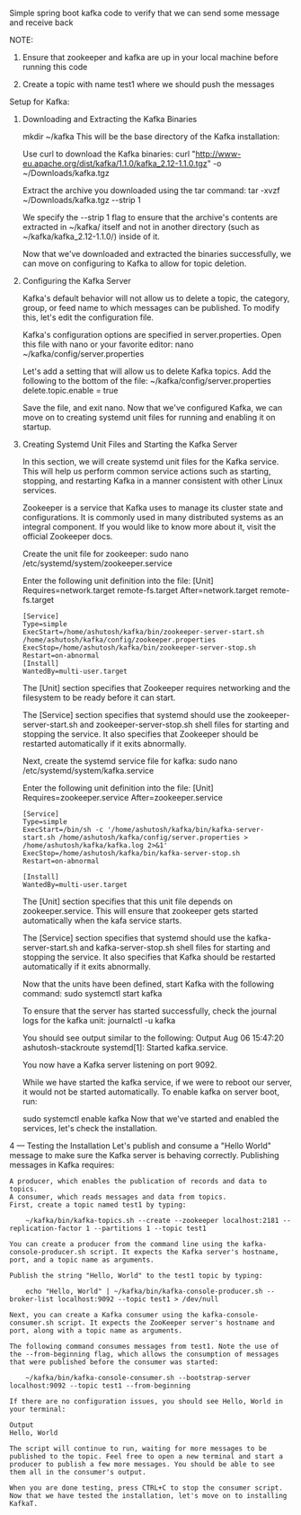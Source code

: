 Simple spring boot kafka code to verify that we can send some message and receive back 

NOTE: 

1.	Ensure that zookeeper and kafka are up in your local machine before running this code

2.	Create a topic with name test1 where we should push the messages







Setup for Kafka:


1.  Downloading and Extracting the Kafka Binaries

    mkdir ~/kafka
    This will be the base directory of the Kafka installation:

    Use curl to download the Kafka binaries:
    curl "http://www-eu.apache.org/dist/kafka/1.1.0/kafka_2.12-1.1.0.tgz" -o ~/Downloads/kafka.tgz
    
    Extract the archive you downloaded using the tar command:
    tar -xvzf ~/Downloads/kafka.tgz --strip 1

    We specify the --strip 1 flag to ensure that the archive's contents are extracted in ~/kafka/ itself and not in another directory (such as ~/kafka/kafka_2.12-1.1.0/) inside of it.
    
    Now that we've downloaded and extracted the binaries successfully, we can move on configuring to Kafka to allow for topic deletion.

2.  Configuring the Kafka Server

    Kafka's default behavior will not allow us to delete a topic, the category, group, or feed name to which messages can be published. To modify this, let's edit the configuration file.
    
    Kafka's configuration options are specified in server.properties. Open this file with nano or your favorite editor:
    nano ~/kafka/config/server.properties
    
    Let's add a setting that will allow us to delete Kafka topics. Add the following to the bottom of the file:
    ~/kafka/config/server.properties
    delete.topic.enable = true
    
    Save the file, and exit nano. Now that we've configured Kafka, we can move on to creating systemd unit files for running and enabling it on startup.

3.  Creating Systemd Unit Files and Starting the Kafka Server

    In this section, we will create systemd unit files for the Kafka service. This will help us perform common service actions such as starting, stopping, and restarting Kafka in a manner consistent with other Linux services.

    Zookeeper is a service that Kafka uses to manage its cluster state and configurations. It is commonly used in many distributed systems as an integral component. If you would like to know more about it, visit the official Zookeeper docs.

    Create the unit file for zookeeper:
        sudo nano /etc/systemd/system/zookeeper.service
    
    Enter the following unit definition into the file:
        [Unit]
        Requires=network.target remote-fs.target
        After=network.target remote-fs.target

        [Service]
        Type=simple
        ExecStart=/home/ashutosh/kafka/bin/zookeeper-server-start.sh /home/ashutosh/kafka/config/zookeeper.properties
        ExecStop=/home/ashutosh/kafka/bin/zookeeper-server-stop.sh
        Restart=on-abnormal
        [Install]
        WantedBy=multi-user.target

    The [Unit] section specifies that Zookeeper requires networking and the filesystem to be ready before it can start.

    The [Service] section specifies that systemd should use the zookeeper-server-start.sh and zookeeper-server-stop.sh shell files for starting and stopping the service. It also specifies that Zookeeper should be restarted automatically if it exits abnormally.

    Next, create the systemd service file for kafka:
        sudo nano /etc/systemd/system/kafka.service
    
    Enter the following unit definition into the file:
        [Unit]
        Requires=zookeeper.service
        After=zookeeper.service

        [Service]
        Type=simple
        ExecStart=/bin/sh -c '/home/ashutosh/kafka/bin/kafka-server-start.sh /home/ashutosh/kafka/config/server.properties > /home/ashutosh/kafka/kafka.log 2>&1'
        ExecStop=/home/ashutosh/kafka/bin/kafka-server-stop.sh
        Restart=on-abnormal

        [Install]
        WantedBy=multi-user.target
    
    The [Unit] section specifies that this unit file depends on zookeeper.service. This will ensure that zookeeper gets started automatically when the kafa service starts.

    The [Service] section specifies that systemd should use the kafka-server-start.sh and kafka-server-stop.sh shell files for starting and stopping the service. It also specifies that Kafka should be restarted automatically if it exits abnormally.

    Now that the units have been defined, start Kafka with the following command:
        sudo systemctl start kafka
    
    To ensure that the server has started successfully, check the journal logs for the kafka unit:
        journalctl -u kafka


    You should see output similar to the following:
    Output
    Aug 06 15:47:20 ashutosh-stackroute systemd[1]: Started kafka.service.

    You now have a Kafka server listening on port 9092.

    While we have started the kafka service, if we were to reboot our server, it would not be started automatically. To enable kafka on server boot, run:

    sudo systemctl enable kafka
    Now that we've started and enabled the services, let's check the installation.

4 — Testing the Installation
    Let's publish and consume a "Hello World" message to make sure the Kafka server is behaving correctly. Publishing messages in Kafka requires:

    A producer, which enables the publication of records and data to topics.
    A consumer, which reads messages and data from topics.
    First, create a topic named test1 by typing:

        ~/kafka/bin/kafka-topics.sh --create --zookeeper localhost:2181 --replication-factor 1 --partitions 1 --topic test1

    You can create a producer from the command line using the kafka-console-producer.sh script. It expects the Kafka server's hostname, port, and a topic name as arguments.

    Publish the string "Hello, World" to the test1 topic by typing:

        echo "Hello, World" | ~/kafka/bin/kafka-console-producer.sh --broker-list localhost:9092 --topic test1 > /dev/null
    
    Next, you can create a Kafka consumer using the kafka-console-consumer.sh script. It expects the ZooKeeper server's hostname and port, along with a topic name as arguments.
    
    The following command consumes messages from test1. Note the use of the --from-beginning flag, which allows the consumption of messages that were published before the consumer was started:

        ~/kafka/bin/kafka-console-consumer.sh --bootstrap-server localhost:9092 --topic test1 --from-beginning

    If there are no configuration issues, you should see Hello, World in your terminal:

    Output
    Hello, World

    The script will continue to run, waiting for more messages to be published to the topic. Feel free to open a new terminal and start a producer to publish a few more messages. You should be able to see them all in the consumer's output.

    When you are done testing, press CTRL+C to stop the consumer script. Now that we have tested the installation, let's move on to installing KafkaT.

 